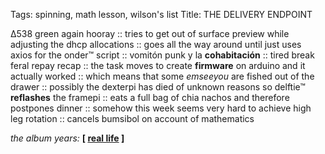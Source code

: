 Tags: spinning, math lesson, wilson's list
Title: THE DELIVERY ENDPOINT
  
∆538 green again hooray :: tries to get out of surface preview while adjusting the dhcp allocations :: goes all the way around until just uses axios for the onder™ script :: vomitón punk y la **cohabitación** :: tired break feral repay recap :: the task moves to create **firmware** on arduino and it actually worked :: which means that some _emseeyou_ are fished out of the drawer :: possibly the dexterpi has died of unknown reasons so delftie™ **reflashes** the framepi :: eats a full bag of chia nachos and therefore postpones dinner :: somehow this week seems very hard to achieve high leg rotation :: cancels bumsibol on account of mathematics  
  
_the album years:_ **[ [real life](https://rateyourmusic.com/release/album/magazine/real_life/) ]**   
